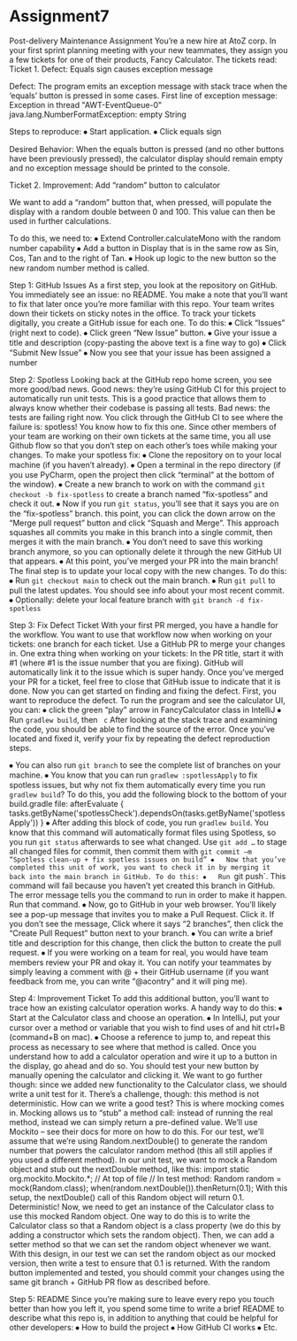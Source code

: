 # Assignment7
Post-delivery Maintenance
Assignment
You’re a new hire at AtoZ corp. In your first sprint planning meeting with your new teammates, they assign you a few tickets for one of their products, 
Fancy Calculator. The tickets read:
Ticket 1. Defect: Equals sign causes exception message

Defect: The program emits an exception message with stack trace when the ‘equals’ button is pressed in some cases. First line of exception message: Exception in thread "AWT-EventQueue-0" java.lang.NumberFormatException: empty String


Steps to reproduce:
⦁	Start application.
⦁	Click equals sign

Desired Behavior: When the equals button is pressed (and no other buttons have been previously pressed), the calculator display should remain empty and no exception message should be printed to the console.

Ticket 2. Improvement: Add “random” button to calculator

We want to add a “random” button that, when pressed, will populate the display with a random double between 0 and 100. This value can then be used in further calculations.

To do this, we need to:
⦁	Extend Controller.calculateMono with the random number capability
⦁	Add a button in Display that is in the same row as Sin, Cos, Tan and to the right of Tan.
⦁	Hook up logic to the new button so the new random number method is called.

Step 1: GitHub Issues
As a first step, you look at the repository on GitHub. You immediately see an issue: no README. You make a note that you’ll want to fix that later once you’re more familiar with this repo.
Your team writes down their tickets on sticky notes in the office. To track your tickets digitally, you create a GitHub issue for each one. 
To do this:
⦁	Click “Issues” (right next to code).
⦁	Click green “New Issue” button.
⦁	Give your issue a title and description (copy-pasting the above text is a fine way to go)
⦁	Click “Submit New Issue”
⦁	Now you see that your issue has been assigned a number

Step 2: Spotless
Looking back at the GitHub repo home screen, you see more good/bad news. Good news: they’re using GitHub CI for this project to automatically run unit tests. This is a good practice that allows them to always know whether their codebase is passing all tests. Bad news: the tests are failing right now. You click through the GitHub CI to see where the failure is: spotless! You know how to fix this one.
Since other members of your team are working on their own tickets at the same time, you all use Github flow so that you don’t step on each other’s toes while making your changes. To make your spotless fix:
⦁	Clone the repository on to your local machine (if you haven’t already).
⦁	Open a terminal in the repo directory (if you use PyCharm, open the project then click “terminal” at the bottom of the window). 
⦁	Create a new branch to work on with the command `git checkout -b fix-spotless` to create a branch named “fix-spotless” and check it out. 
⦁	Now if you run `git status`, you’ll see that it says you are on the “fix-spotless” branch.
this point, you can click the down arrow on the “Merge pull request” button and click “Squash and Merge”. This approach squashes all commits you make in this branch into a single commit, then merges it with the main branch.
⦁	You don’t need to save this working branch anymore, so you can optionally delete it through the new GitHub UI that appears.
⦁	At this point, you’ve merged your PR into the main branch! The final step is to update your local copy with the new changes. To do this:
⦁	Run `git checkout main` to check out the main branch.
⦁	Run `git pull` to pull the latest updates. You should see info about your most recent commit.
⦁	Optionally: delete your local feature branch with `git branch -d fix-spotless`

Step 3: Fix Defect Ticket
With your first PR merged, you have a handle for the workflow. You want to use that workflow now when working on your tickets: one branch for each ticket. Use a GitHub PR to merge your changes in. 
One extra thing when working on your tickets: In the PR title, start it with #1 (where #1 is the issue number that you are fixing). GitHub will automatically link it to the issue which is super handy. Once you’ve merged your PR for a ticket, feel free to close that GitHub issue to indicate that it is done.
Now you can get started on finding and fixing the defect. First, you want to reproduce the defect. To run the program and see the calculator UI, you can:
⦁	click the green “play” arrow in FancyCalculator class in IntelliJ
⦁	Run `gradlew build`, then ` c`
After looking at the stack trace and examining the code, you should be able to find the source of the error. Once you’ve located and fixed it, verify your fix by repeating the defect reproduction steps.


⦁	You can also run `git branch` to see the complete list of branches on your machine.
⦁	You know that you can run `gradlew :spotlessApply` to fix spotless issues, but why not fix them automatically every time you run `gradlew build`? To do this, you add the following block to the bottom of your build.gradle file:
afterEvaluate {
    tasks.getByName('spotlessCheck').dependsOn(tasks.getByName('spotlessApply'))
}
⦁	After adding this block of code, you run `gradlew build`. You know that this command will automatically format files using Spotless, so you run `git status` afterwards to see what changed. Use `git add …` to stage all changed files for commit, then commit them with `git commit –m “Spotless clean-up + fix spotless issues on build”
⦁	Now that you’ve completed this unit of work, you want to check it in by merging it back into the main branch in GitHub. To do this:
⦁	Run `git push`. This command will fail because you haven’t yet created this branch in GitHub. The error message tells you the command to run in order to make it happen. Run that command.
⦁	Now, go to GitHub in your web browser. You’ll likely see a pop-up message that invites you to make a Pull Request. Click it. If you don’t see the message, Click where it says “2 branches”, then click the “Create Pull Request” button next to your branch.
⦁	You can write a brief title and description for this change, then click the button to create the pull request. 
⦁	If you were working on a team for real, you would have team members review your PR and okay it. You can notify your teammates by simply leaving a comment with @ + their GitHub username (if you want feedback from me, you can write “@acontry” and it will ping me).


Step 4: Improvement Ticket
To add this additional button, you’ll want to trace how an existing calculator operation works. A handy way to do this:
⦁	Start at the Calculator class and choose an operation.
⦁	In IntelliJ, put your cursor over a method or variable that you wish to find uses of and hit ctrl+B (command+B on mac).
⦁	Choose a reference to jump to, and repeat this process as necessary to see where that method is called.
Once you understand how to add a calculator operation and wire it up to a button in the display, go ahead and do so.
You should test your new button by manually opening the calculator and clicking it. We want to go further though: since we added new functionality to the Calculator class, we should write a unit test for it. There’s a challenge, though: this method is not deterministic. How can we write a good test? This is where mocking comes in. Mocking allows us to “stub” a method call: instead of running the real method, instead we can simply return a pre-defined value. We’ll use Mockito – see their docs for more on how to do this.
For our test, we’ll assume that we’re using Random.nextDouble() to generate the random number that powers the calculator random method (this all still applies if you used a different method). In our unit test, we want to mock a Random object and stub out the nextDouble method, like this:
import static org.mockito.Mockito.*;  // At top of file
// In test method:
Random random = mock(Random.class);
when(random.nextDouble()).thenReturn(0.1);
With this setup, the nextDouble() call of this Random object will return 0.1. Deterministic! Now, we need to get an instance of the Calculator class to use this mocked Random object. One way to do this is to write the Calculator class so that a Random object is a class property (we do this by adding a constructor which sets the random object). Then, we can add a setter method so that we can set the random object whenever we want. With this design, in our test we can set the random object as our mocked version, then write a test to ensure that 0.1 is returned.
With the random button implemented and tested, you should commit your changes using the same git branch + GitHub PR flow as described before.

Step 5: README
Since you’re making sure to leave every repo you touch better than how you left it, you spend some time to write a brief README to describe what this repo is, in addition to anything that could be helpful for other developers:
⦁	How to build the project
⦁	How GitHub CI works
⦁	Etc.
